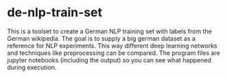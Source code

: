 # de-nlp-train-set
This is a toolset to create a German NLP training set with labels from the German wikipedia. The goal is to supply a big german dataset as a reference for NLP experiments. This way different deep learning networks and techniques like preprocessing can be compared. The program files are jupyter notebooks (including the output) so you can see what happened during execution.
